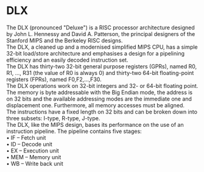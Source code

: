 # DLX
The DLX (pronounced "Deluxe") is a RISC processor architecture designed by
John L. Hennessy and David A. Patterson, the principal designers of the
Stanford MIPS and the Berkeley RISC designs.<br />
The DLX, a cleaned up and a modernised simplified MIPS CPU, has a simple
32-bit load/store architecture and emphasises a design for a pipelining efficiency
and an easily decoded instruction set.<br />
The DLX has thirty-two 32-bit general purpose registers (GPRs), named R0,
R1, ..., R31 (the value of R0 is always 0) and thirty-two 64-bit floating-point
registers (FPRs), named F0,F2,…,F30.<br />
The DLX operations work on 32-bit integers and 32- or 64-bit floating point.
The memory is byte addressable with the Big Endian mode, the address is on 32
bits and the available addressing modes are the immediate one and
displacement one. Furthermore, all memory accesses must be aligned.<br />
The instructions have a fixed length on 32 bits and can be broken down into
three subsets: I-type, R-type, J-type.<br />
The DLX, like the MIPS design, bases its performance on the use of an
instruction pipeline. The pipeline contains five stages:<br />
• IF – Fetch unit<br />
• ID – Decode unit<br />
• EX – Execution unit<br />
• MEM – Memory unit<br />
• WB – Write back unit<br />
